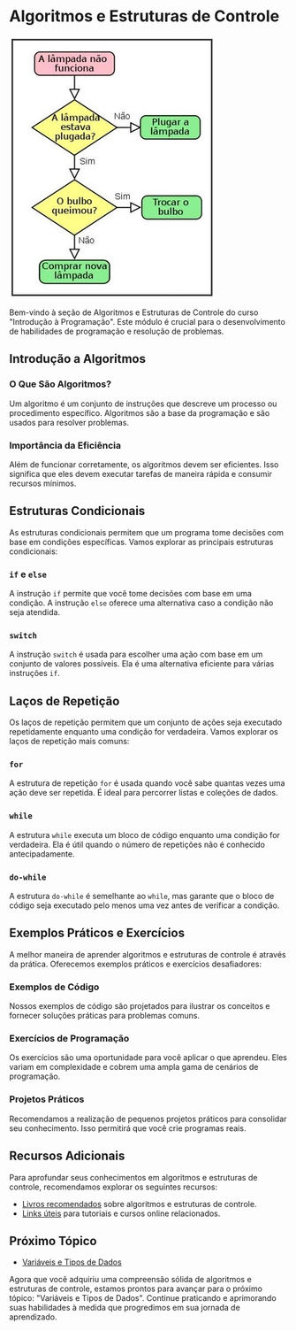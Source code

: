 # Algoritmos e Estruturas de Controle

![Algoritmos e Estruturas de Controle](imagens/algoritmos-estruturas.jpg)

Bem-vindo à seção de Algoritmos e Estruturas de Controle do curso "Introdução à Programação". Este módulo é crucial para o desenvolvimento de habilidades de programação e resolução de problemas.

## Introdução a Algoritmos

### O Que São Algoritmos?

Um algoritmo é um conjunto de instruções que descreve um processo ou procedimento específico. Algoritmos são a base da programação e são usados para resolver problemas.

### Importância da Eficiência

Além de funcionar corretamente, os algoritmos devem ser eficientes. Isso significa que eles devem executar tarefas de maneira rápida e consumir recursos mínimos.

## Estruturas Condicionais

As estruturas condicionais permitem que um programa tome decisões com base em condições específicas. Vamos explorar as principais estruturas condicionais:

### `if` e `else`

A instrução `if` permite que você tome decisões com base em uma condição. A instrução `else` oferece uma alternativa caso a condição não seja atendida.

### `switch`

A instrução `switch` é usada para escolher uma ação com base em um conjunto de valores possíveis. Ela é uma alternativa eficiente para várias instruções `if`.

## Laços de Repetição

Os laços de repetição permitem que um conjunto de ações seja executado repetidamente enquanto uma condição for verdadeira. Vamos explorar os laços de repetição mais comuns:

### `for`

A estrutura de repetição `for` é usada quando você sabe quantas vezes uma ação deve ser repetida. É ideal para percorrer listas e coleções de dados.

### `while`

A estrutura `while` executa um bloco de código enquanto uma condição for verdadeira. Ela é útil quando o número de repetições não é conhecido antecipadamente.

### `do-while`

A estrutura `do-while` é semelhante ao `while`, mas garante que o bloco de código seja executado pelo menos uma vez antes de verificar a condição.

## Exemplos Práticos e Exercícios

A melhor maneira de aprender algoritmos e estruturas de controle é através da prática. Oferecemos exemplos práticos e exercícios desafiadores:

### Exemplos de Código

Nossos exemplos de código são projetados para ilustrar os conceitos e fornecer soluções práticas para problemas comuns.

### Exercícios de Programação

Os exercícios são uma oportunidade para você aplicar o que aprendeu. Eles variam em complexidade e cobrem uma ampla gama de cenários de programação.

### Projetos Práticos

Recomendamos a realização de pequenos projetos práticos para consolidar seu conhecimento. Isso permitirá que você crie programas reais.

## Recursos Adicionais

Para aprofundar seus conhecimentos em algoritmos e estruturas de controle, recomendamos explorar os seguintes recursos:

- [Livros recomendados](bibliografia.md) sobre algoritmos e estruturas de controle.
- [Links úteis](links-uteis.md) para tutoriais e cursos online relacionados.

## Próximo Tópico
- [Variáveis e Tipos de Dados](variaveis-tipos-dados.md)

Agora que você adquiriu uma compreensão sólida de algoritmos e estruturas de controle, estamos prontos para avançar para o próximo tópico: "Variáveis e Tipos de Dados". Continue praticando e aprimorando suas habilidades à medida que progredimos em sua jornada de aprendizado.
